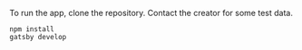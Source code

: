 
To run the app, clone the repository.
Contact the creator for some test data.

```
npm install
gatsby develop
```

